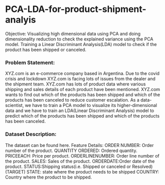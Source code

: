 # PCA-LDA-for-product-shipment-analyis

Objective:
Visualizing high dimensional data using PCA and doing dimensionality
reduction to check the explained variance using the PCA model. Training a
Linear Discriminant Analysis(LDA) model to check if the product has been
shipped or canceled.

### Problem Statement:
XYZ.com is an e-commerce company based in Argentina. Due to the covid
crisis and lockdown XYZ.com is facing lots of issues from the dealer and the
shipment team. XYZ.com has lots of product data where various shipping and
sales details of each product have been mentioned. XYZ.com wants to find out
which of the products has been shipped and which of the products has been
canceled to reduce customer escalation. As a data-scientist, we have to train a
PCA model to visualize its higher-dimensional data and we have to train an
LDA(Linear Discriminant Analysis) model to predict which of the products has
been shipped and which of the products has been canceled.

### Dataset Description:
The dataset can be found here.
Feature Details:
ORDER NUMBER: Order number of the product.
QUANTITY ORDERED: Ordered quantity.
PRICEEACH: Price per product.
ORDERLINENUMBER: Order line number of the product.
SALES: Sales of the product.
ORDERDATE:Order date of the product.
STATUS:Shipping status(i.e. Shipped or canceled or Resolved) (TARGET)
STATE: state where the product needs to be shipped
COUNTRY: Country where the product to be shipped.
